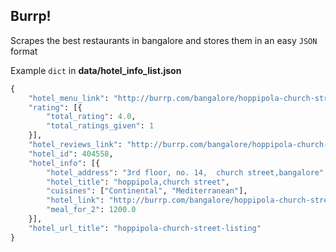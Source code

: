 ## Burrp!

Scrapes the best restaurants in bangalore and stores them in an easy `JSON` format

Example `dict` in **data/hotel_info_list.json**

```python
{
    "hotel_menu_link": "http://burrp.com/bangalore/hoppipola-church-street-listing/menu/404558",
    "rating": [{
        "total_rating": 4.0,
        "total_ratings_given": 1
    }],
    "hotel_reviews_link": "http://burrp.com/bangalore/hoppipola-church-street-listing/reviews/404558",
    "hotel_id": 404558,
    "hotel_info": [{
        "hotel_address": "3rd floor, no. 14,  church street,bangalore",
        "hotel_title": "hoppipola,church street",
        "cuisines": ["Continental", "Mediterranean"],
        "hotel_link": "http://burrp.com/bangalore/hoppipola-church-street-listing/404558",
        "meal_for_2": 1200.0
    }],
    "hotel_url_title": "hoppipola-church-street-listing"
}
```